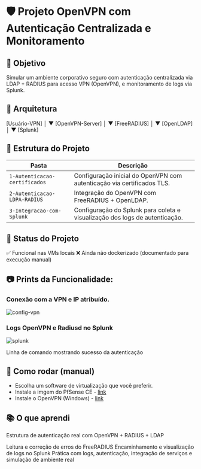 # 🛡️ Projeto OpenVPN com Autenticação Centralizada e Monitoramento

## 📌 Objetivo
Simular um ambiente corporativo seguro com autenticação centralizada via LDAP + RADIUS para acesso VPN (OpenVPN), e monitoramento de logs via Splunk.

## 🧩 Arquitetura

 [Usuário-VPN]
      │
      ▼
[OpenVPN-Server]
      │
      ▼
[FreeRADIUS]
      │
      ▼
  [OpenLDAP]
      │
      ▼
  [Splunk]


## 📁 Estrutura do Projeto
| Pasta	| Descrição | 
| --- | --- |
| `1-Autenticacao-certificados` | Configuração inicial do OpenVPN com autenticação via certificados TLS. |
| `2-Autenticacao-LDPA-RADIUS` | Integração do OpenVPN com FreeRADIUS + OpenLDAP. |
| `3-Integracao-com-Splunk` | Configuração do Splunk para coleta e visualização dos logs de autenticação. |


## 🚧 Status do Projeto
✅ Funcional nas VMs locais
❌ Ainda não dockerizado (documentado para execução manual)


## 📷 Prints da Funcionalidade:

### Conexão com a VPN e IP atribuído.
![config-vpn](sources/conf-vpn.gif)

### Logs OpenVPN e Radiusd no Splunk
![splunk](sources/splunk.gif)

Linha de comando mostrando sucesso da autenticação


## 📜 Como rodar (manual)
- Escolha um software de virtualização que você preferir.
- Instale a imgem do PfSense CE - [link](https://www.pfsense.org/download/)
- Instale o OpenVPN (Windows) - [link](https://openvpn.net/client/)


## 📚 O que aprendi
Estrutura de autenticação real com OpenVPN + RADIUS + LDAP

Leitura e correção de erros do FreeRADIUS
Encaminhamento e visualização de logs no Splunk
Prática com logs, autenticação, integração de serviços e simulação de ambiente real